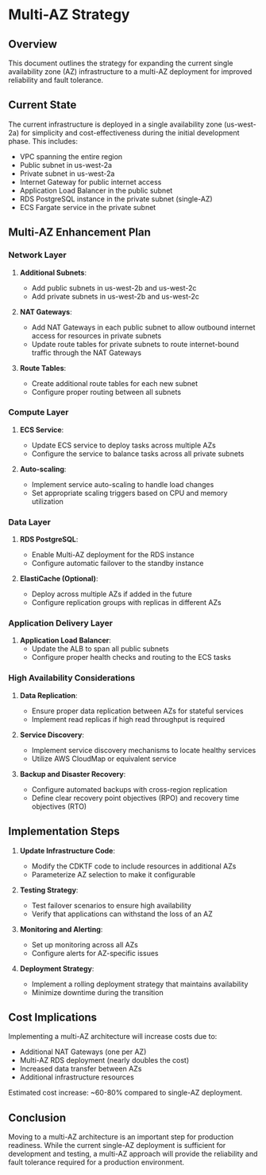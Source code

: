 # Multi-AZ Strategy

## Overview

This document outlines the strategy for expanding the current single availability zone (AZ) infrastructure to a multi-AZ deployment for improved reliability and fault tolerance.

## Current State

The current infrastructure is deployed in a single availability zone (us-west-2a) for simplicity and cost-effectiveness during the initial development phase. This includes:

- VPC spanning the entire region
- Public subnet in us-west-2a
- Private subnet in us-west-2a
- Internet Gateway for public internet access
- Application Load Balancer in the public subnet
- RDS PostgreSQL instance in the private subnet (single-AZ)
- ECS Fargate service in the private subnet

## Multi-AZ Enhancement Plan

### Network Layer

1. **Additional Subnets**:

   - Add public subnets in us-west-2b and us-west-2c
   - Add private subnets in us-west-2b and us-west-2c

2. **NAT Gateways**:

   - Add NAT Gateways in each public subnet to allow outbound internet access for resources in private subnets
   - Update route tables for private subnets to route internet-bound traffic through the NAT Gateways

3. **Route Tables**:
   - Create additional route tables for each new subnet
   - Configure proper routing between all subnets

### Compute Layer

1. **ECS Service**:

   - Update ECS service to deploy tasks across multiple AZs
   - Configure the service to balance tasks across all private subnets

2. **Auto-scaling**:
   - Implement service auto-scaling to handle load changes
   - Set appropriate scaling triggers based on CPU and memory utilization

### Data Layer

1. **RDS PostgreSQL**:

   - Enable Multi-AZ deployment for the RDS instance
   - Configure automatic failover to the standby instance

2. **ElastiCache (Optional)**:
   - Deploy across multiple AZs if added in the future
   - Configure replication groups with replicas in different AZs

### Application Delivery Layer

1. **Application Load Balancer**:
   - Update the ALB to span all public subnets
   - Configure proper health checks and routing to the ECS tasks

### High Availability Considerations

1. **Data Replication**:

   - Ensure proper data replication between AZs for stateful services
   - Implement read replicas if high read throughput is required

2. **Service Discovery**:

   - Implement service discovery mechanisms to locate healthy services
   - Utilize AWS CloudMap or equivalent service

3. **Backup and Disaster Recovery**:
   - Configure automated backups with cross-region replication
   - Define clear recovery point objectives (RPO) and recovery time objectives (RTO)

## Implementation Steps

1. **Update Infrastructure Code**:

   - Modify the CDKTF code to include resources in additional AZs
   - Parameterize AZ selection to make it configurable

2. **Testing Strategy**:

   - Test failover scenarios to ensure high availability
   - Verify that applications can withstand the loss of an AZ

3. **Monitoring and Alerting**:

   - Set up monitoring across all AZs
   - Configure alerts for AZ-specific issues

4. **Deployment Strategy**:
   - Implement a rolling deployment strategy that maintains availability
   - Minimize downtime during the transition

## Cost Implications

Implementing a multi-AZ architecture will increase costs due to:

- Additional NAT Gateways (one per AZ)
- Multi-AZ RDS deployment (nearly doubles the cost)
- Increased data transfer between AZs
- Additional infrastructure resources

Estimated cost increase: ~60-80% compared to single-AZ deployment.

## Conclusion

Moving to a multi-AZ architecture is an important step for production readiness. While the current single-AZ deployment is sufficient for development and testing, a multi-AZ approach will provide the reliability and fault tolerance required for a production environment.
